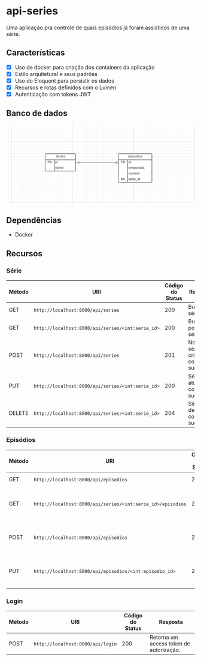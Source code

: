 # api-series
Uma aplicação pra controle de quais episódios já foram assistidos de uma série. 

## Características
- [x] Uso de docker para criação dos containers da aplicação
- [x] Estilo arquitetural e seus padrões
- [x] Uso do Eloquent para persistir os dados 
- [x] Recursos e rotas definidos com o Lumen 
- [x] Autenticação com tokens JWT

## Banco de dados 
<p align="center">
  <img src="https://github.com/Dborah/api-series/blob/main/uml/api-series.png" alt="uml" />
</p>

## Dependências 
- Docker

## Recursos 

### Série

|Método|URI|Código do Status|Resposta|
|--------|--------|--------|--------|
|GET|`http://localhost:8000/api/series`|200|Buscar séries.|
|GET|`http://localhost:8000/api/series/<int:serie_id>`|200|Buscar por uma série.|
|POST|`http://localhost:8000/api/series`|201|Nova série criada com sucesso.|
|PUT|`http://localhost:8000/api/series/<int:serie_id>`|200|Série atualizado com sucesso.|
|DELETE|`http://localhost:8000/api/series/<int:serie_id>`|204|Série deletada com sucesso.|

### Episódios

|Método|URI|Código do Status|Resposta|
|--------|--------|--------|--------|
|GET|`http://localhost:8000/api/episodios`|200|Buscar Episódios.|
|GET|`http://localhost:8000/api/series/<int:serie_id>/episodios`|200|Busca todos episódios de uma série .|
|POST|`http://localhost:8000/api/episodios`|201|Insere um novo episódio em uma série.|
|PUT|`http://localhost:8000/api/episodios/<int:episodio_id>`|200|Atualiza um episódio de um série.|

### Login

|Método|URI|Código do Status|Resposta|
|--------|--------|--------|--------|
|POST|`http://localhost:8000/api/login`|200|Retorna um access token de autorização.|






